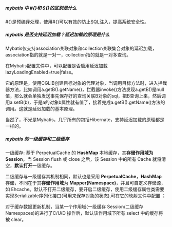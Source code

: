 ##### *mybatis 中 #{}和 ${}的区别是什么*

\#{}是预编译处理，使用#{}可以有效的防止SQL注入，提高系统安全性。



##### *mybatis 是否支持延迟加载？延迟加载的原理是什么*

Mybatis仅支持association关联对象和collection关联集合对象的延迟加载，association指的就是一对一，collection指的就是一对多查询。

在Mybatis配置文件中，可以配置是否启用延迟加载lazyLoadingEnabled=true|false。

它的原理是，使用CGLIB创建目标对象的代理对象，当调用目标方法时，进入拦截器方法，比如调用a.getB().getName()，拦截器invoke()方法发现a.getB()是null值，那么就会单独发送事先保存好的查询关联B对象的sql，把B查询上来，然后调用a.setB(b)，于是a的对象b属性就有值了，接着完成a.getB().getName()方法的调用。这就是延迟加载的基本原理。

当然了，不光是Mybatis，几乎所有的包括Hibernate，支持延迟加载的原理都是一样的。



##### *mybatis 的一级缓存和二级缓存*

一级缓存: 基于 PerpetualCache 的 **HashMap** 本地缓存，其**存储作用域为 Session**，当 Session flush 或 close 之后，该 Session 中的所有 Cache 就将清空，**默认打开**一级缓存。

二级缓存与一级缓存其机制相同，默认也是采用 **PerpetualCache**，**HashMap** 存储，不同在于其**存储作用域**为 **Mapper(Namespace)**，并且可自定义存储源，如 Ehcache。默认不打开二级缓存，要开启二级缓存，使用二级缓存属性类需要实现Serializable序列化接口(可用来保存对象的状态),可在它的映射文件中配置 ；

对于缓存数据更新机制，当某一个作用域(一级缓存 Session/二级缓存Namespaces)的进行了C/U/D 操作后，默认该作用域下所有 select 中的缓存将被 clear。